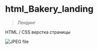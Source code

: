 # html_Bakery_landing

> Лендинг

HTML / CSS верстка страницы

![[JPEG file]([https://github.com/Nkaltaeva/html_Bakery_landing/blob/main/Bakery.jpeg)](https://github.com/Nkaltaeva/html_Bakery_landing/blob/main/Bakery.jpeg)
